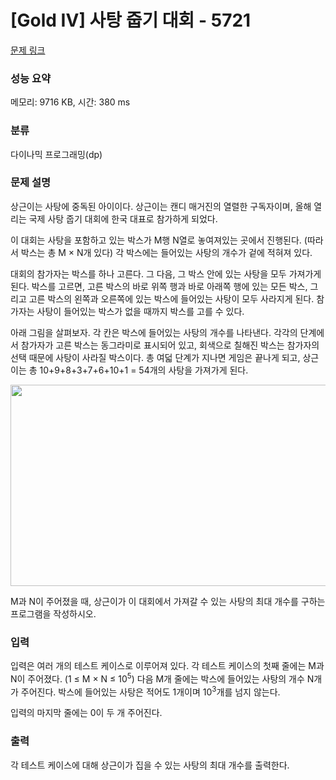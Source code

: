 # [Gold IV] 사탕 줍기 대회 - 5721 

[문제 링크](https://www.acmicpc.net/problem/5721) 

### 성능 요약

메모리: 9716 KB, 시간: 380 ms

### 분류

다이나믹 프로그래밍(dp)

### 문제 설명

<p>상근이는 사탕에 중독된 아이이다. 상근이는 캔디 매거진의 열렬한 구독자이며, 올해 열리는 국제 사탕 줍기 대회에 한국 대표로 참가하게 되었다.</p>

<p>이 대회는 사탕을 포함하고 있는 박스가 M행 N열로 놓여져있는 곳에서 진행된다. (따라서 박스는 총 M × N개 있다) 각 박스에는 들어있는 사탕의 개수가 겉에 적혀져 있다.</p>

<p>대회의 참가자는 박스를 하나 고른다. 그 다음, 그 박스 안에 있는 사탕을 모두 가져가게 된다. 박스를 고르면, 고른 박스의 바로 위쪽 행과 바로 아래쪽 행에 있는 모든 박스, 그리고 고른 박스의 왼쪽과 오른쪽에 있는 박스에 들어있는 사탕이 모두 사라지게 된다. 참가자는 사탕이 들어있는 박스가 없을 때까지 박스를 고를 수 있다.</p>

<p>아래 그림을 살펴보자. 각 칸은 박스에 들어있는 사탕의 개수를 나타낸다. 각각의 단계에서 참가자가 고른 박스는 동그라미로 표시되어 있고, 회색으로 칠해진 박스는 참가자의 선택 때문에 사탕이 사라질 박스이다. 총 여덟 단계가 지나면 게임은 끝나게 되고, 상근이는 총 10+9+8+3+7+6+10+1 = 54개의 사탕을 가져가게 된다.</p>

<p><img alt="" src="https://www.acmicpc.net/upload/images/candy.png" style="height:322px; width:633px"></p>

<p>M과 N이 주어졌을 때, 상근이가 이 대회에서 가져갈 수 있는 사탕의 최대 개수를 구하는 프로그램을 작성하시오. </p>

### 입력 

 <p>입력은 여러 개의 테스트 케이스로 이루어져 있다. 각 테스트 케이스의 첫째 줄에는 M과 N이 주어졌다. (1 ≤ M × N ≤ 10<sup>5</sup>) 다음 M개 줄에는 박스에 들어있는 사탕의 개수 N개가 주어진다. 박스에 들어있는 사탕은 적어도 1개이며 10<sup>3</sup>개를 넘지 않는다.</p>

<p>입력의 마지막 줄에는 0이 두 개 주어진다.</p>

### 출력 

 <p>각 테스트 케이스에 대해 상근이가 집을 수 있는 사탕의 최대 개수를 출력한다.</p>


